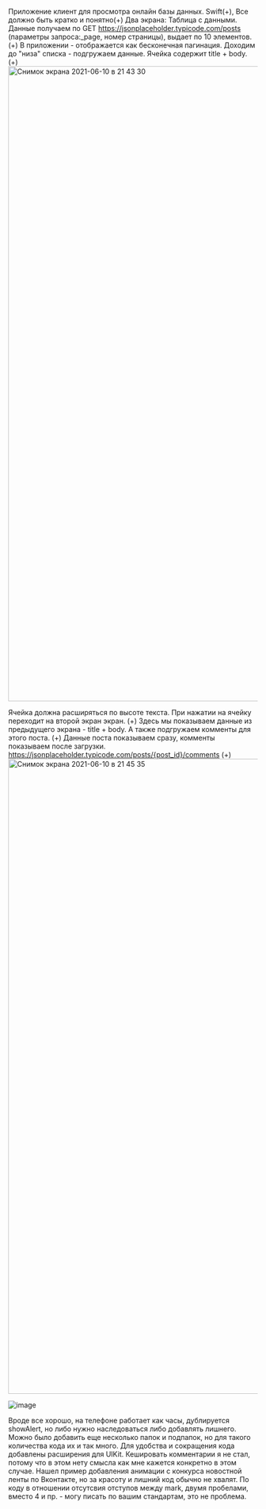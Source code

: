 Приложение клиент для просмотра онлайн базы данных.
Swift(+), Все должно быть кратко и понятно(+)
Два экрана: 
Таблица с данными. Данные получаем по GET https://jsonplaceholder.typicode.com/posts (параметры запроса:_page, номер страницы), выдает по 10 элементов.(+)
В приложении - отображается как бесконечная пагинация. Доходим до "низа" списка - подгружаем данные. Ячейка содержит title + body. (+)
<img width="1280" alt="Снимок экрана 2021-06-10 в 21 43 30" src="https://user-images.githubusercontent.com/31091846/121579996-ef7d2b80-ca34-11eb-84b5-50b027845722.png">

Ячейка должна расширяться по высоте текста. При нажатии на ячейку переходит на второй экран экран. (+)
Здесь мы показываем данные из предыдущего экрана - title + body. А также подгружаем комменты для этого поста. (+)
Данные поста показываем сразу, комменты показываем после загрузки. https://jsonplaceholder.typicode.com/posts/{post_id}/comments (+)
<img width="1280" alt="Снимок экрана 2021-06-10 в 21 45 35" src="https://user-images.githubusercontent.com/31091846/121580256-3539f400-ca35-11eb-9b7b-9009eb5a3b58.png">

![image](https://user-images.githubusercontent.com/31091846/121579140-1b4be180-ca34-11eb-9d00-fd376528218f.png)

Вроде все хорошо, на телефоне работает как часы, дублируется showAlert, но либо нужно наследоваться либо добавлять лишнего.
Можно было добавить еще несколько папок и подпапок, но для такого количества кода их и так много.
Для удобства и сокращения кода добавлены расширения для UIKit.
Кешировать комментарии я не стал, потому что в этом нету смысла как мне кажется конкретно в этом случае.
Нашел пример добавления анимации с конкурса новостной ленты по Вконтакте, но за красоту и лишний код обычно не хвалят.
По коду в отношении отсутсвия отступов между mark, двумя пробелами, вместо 4 и пр. - могу писать по вашим стандартам, это не проблема.
